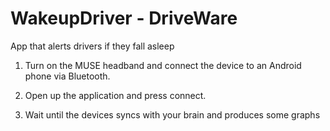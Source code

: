 # WakeupDriver - DriveWare

App that alerts drivers if they fall asleep  

1. Turn on the MUSE headband and connect the device to an Android phone via Bluetooth.

2. Open up the application and press connect. 

3. Wait until the devices syncs with your brain and produces some graphs


